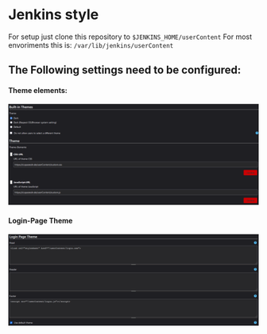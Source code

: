 # Jenkins style

For setup just clone this repository to `$JENKINS_HOME/userContent`
For most envoriments this is: `/var/lib/jenkins/userContent`

## The Following settings need to be configured:
#### Theme elements:
![](theme_elements.png)

#### Login-Page Theme
![](theme_login.png)
